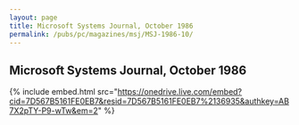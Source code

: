 ```yaml
---
layout: page
title: Microsoft Systems Journal, October 1986
permalink: /pubs/pc/magazines/msj/MSJ-1986-10/
---
```


Microsoft Systems Journal, October 1986
---------------------------------------

{% include embed.html src="https://onedrive.live.com/embed?cid=7D567B5161FE0EB7&resid=7D567B5161FE0EB7%2136935&authkey=AB7X2pTY-P9-wTw&em=2" %}
